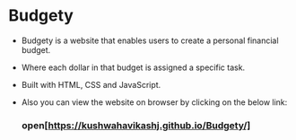 # Budgety

  - Budgety is a website that enables users to create a personal financial budget.
  - Where each dollar in that budget is assigned a specific task.
  - Built with HTML, CSS and JavaScript.
  
  - Also you can view the website on browser by clicking on the below link:  
  
    ### open[https://kushwahavikashj.github.io/Budgety/]
